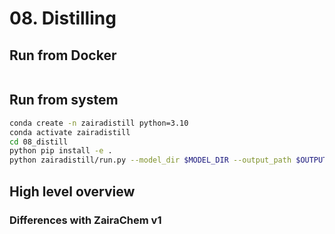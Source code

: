 # 08. Distilling

## Run from Docker

```bash


```

## Run from system 

```bash
conda create -n zairadistill python=3.10
conda activate zairadistill
cd 08_distill
python pip install -e .
python zairadistill/run.py --model_dir $MODEL_DIR --output_path $OUTPUT_PATH
```

## High level overview

### Differences with ZairaChem v1
